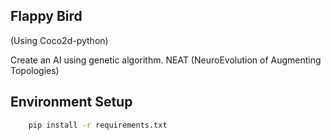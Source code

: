 Flappy Bird 
-----------

(Using Coco2d-python)

Create an AI using genetic algorithm.
NEAT (NeuroEvolution of Augmenting Topologies)


Environment Setup
----------------

```bash
    pip install -r requirements.txt
```
